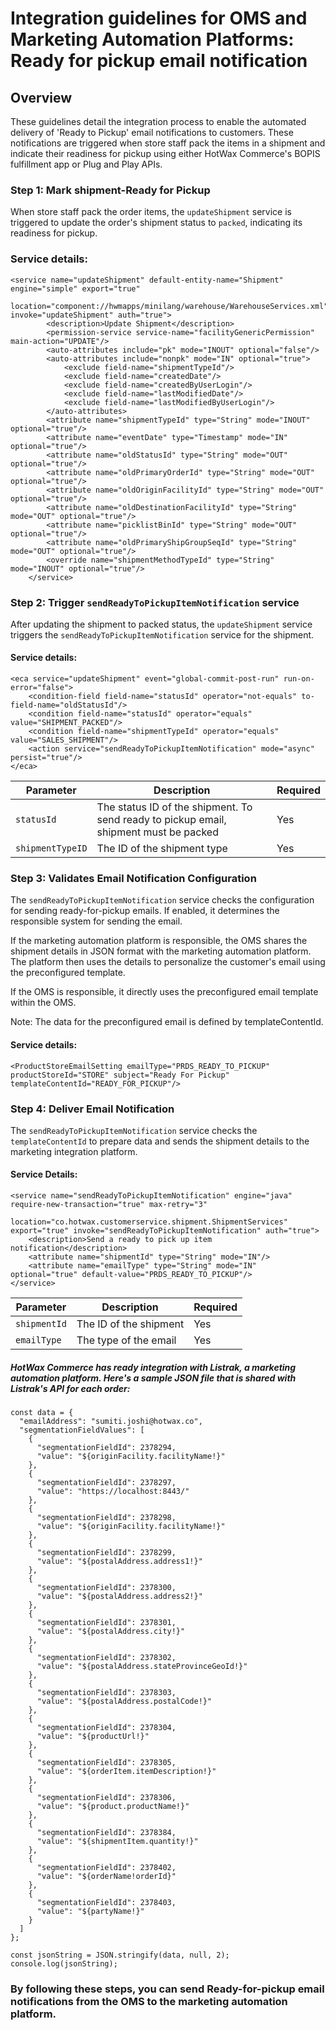 # Integration guidelines for OMS and Marketing Automation Platforms: Ready for pickup email notification

## Overview

These guidelines detail the integration process to enable the automated delivery of 'Ready to Pickup' email notifications to customers. These notifications are triggered when store staff pack the items in a shipment and indicate their readiness for pickup using either HotWax Commerce's BOPIS fulfillment app or Plug and Play APIs. 

### Step 1: Mark shipment-Ready for Pickup

When store staff pack the order items, the `updateShipment` service is triggered to update the order's shipment status to `packed`, indicating its readiness for pickup.

### Service details: 
```
<service name="updateShipment" default-entity-name="Shipment" engine="simple" export="true"
             location="component://hwmapps/minilang/warehouse/WarehouseServices.xml" invoke="updateShipment" auth="true">
        <description>Update Shipment</description>
        <permission-service service-name="facilityGenericPermission" main-action="UPDATE"/>
        <auto-attributes include="pk" mode="INOUT" optional="false"/>
        <auto-attributes include="nonpk" mode="IN" optional="true">
            <exclude field-name="shipmentTypeId"/>
            <exclude field-name="createdDate"/>
            <exclude field-name="createdByUserLogin"/>
            <exclude field-name="lastModifiedDate"/>
            <exclude field-name="lastModifiedByUserLogin"/>
        </auto-attributes>
        <attribute name="shipmentTypeId" type="String" mode="INOUT" optional="true"/>
        <attribute name="eventDate" type="Timestamp" mode="IN" optional="true"/>
        <attribute name="oldStatusId" type="String" mode="OUT" optional="true"/>
        <attribute name="oldPrimaryOrderId" type="String" mode="OUT" optional="true"/>
        <attribute name="oldOriginFacilityId" type="String" mode="OUT" optional="true"/>
        <attribute name="oldDestinationFacilityId" type="String" mode="OUT" optional="true"/>
        <attribute name="picklistBinId" type="String" mode="OUT" optional="true"/>
        <attribute name="oldPrimaryShipGroupSeqId" type="String" mode="OUT" optional="true"/>
        <override name="shipmentMethodTypeId" type="String" mode="INOUT" optional="true"/>
    </service>
```

### Step 2: Trigger `sendReadyToPickupItemNotification` service

After updating the shipment to packed status, the `updateShipment` service triggers the `sendReadyToPickupItemNotification` service for the shipment.

#### Service details:
```
<eca service="updateShipment" event="global-commit-post-run" run-on-error="false">
    <condition-field field-name="statusId" operator="not-equals" to-field-name="oldStatusId"/>
    <condition field-name="statusId" operator="equals" value="SHIPMENT_PACKED"/>
    <condition field-name="shipmentTypeId" operator="equals" value="SALES_SHIPMENT"/>
    <action service="sendReadyToPickupItemNotification" mode="async" persist="true"/>
</eca>
```

| Parameter | Description | Required |
|-----------|-------------|----------|
| `statusId` | The status ID of the shipment. To send ready to pickup email, shipment must be packed | Yes |
| `shipmentTypeID` | The ID of the shipment type | Yes |

### Step 3: Validates Email Notification Configuration

The `sendReadyToPickupItemNotification` service checks the configuration for sending ready-for-pickup emails. If enabled, it determines the responsible system for sending the email.

If the marketing automation platform is responsible, the OMS shares the shipment details in JSON format with the marketing automation platform. The platform then uses the details to personalize the customer's email using the preconfigured template.

If the OMS is responsible, it directly uses the preconfigured email template within the OMS.

Note: The data for the preconfigured email is defined by templateContentId.

#### Service details: 

```
<ProductStoreEmailSetting emailType="PRDS_READY_TO_PICKUP" productStoreId="STORE" subject="Ready For Pickup" templateContentId="READY_FOR_PICKUP"/>
```

### Step 4: Deliver Email Notification

The `sendReadyToPickupItemNotification` service checks the `templateContentId` to prepare data and sends the shipment details to the marketing integration platform.

#### Service Details:
```
<service name="sendReadyToPickupItemNotification" engine="java" require-new-transaction="true" max-retry="3"
         location="co.hotwax.customerservice.shipment.ShipmentServices" export="true" invoke="sendReadyToPickupItemNotification" auth="true">
    <description>Send a ready to pick up item notification</description>
    <attribute name="shipmentId" type="String" mode="IN"/>
    <attribute name="emailType" type="String" mode="IN" optional="true" default-value="PRDS_READY_TO_PICKUP"/>
</service>
```

| Parameter | Description | Required |
|-----------|-------------|----------|
| `shipmentId` | The ID of the shipment | Yes |
| `emailType` | The type of the email | Yes |


##### HotWax Commerce has ready integration with Listrak, a marketing automation platform. Here's a sample JSON file that is shared with Listrak's API for each order:
```
const data = {
  "emailAddress": "sumiti.joshi@hotwax.co",
  "segmentationFieldValues": [
    {
      "segmentationFieldId": 2378294,
      "value": "${originFacility.facilityName!}"
    },
    {
      "segmentationFieldId": 2378297,
      "value": "https://localhost:8443/"
    },
    {
      "segmentationFieldId": 2378298,
      "value": "${originFacility.facilityName!}"
    },
    {
      "segmentationFieldId": 2378299,
      "value": "${postalAddress.address1!}"
    },
    {
      "segmentationFieldId": 2378300,
      "value": "${postalAddress.address2!}"
    },
    {
      "segmentationFieldId": 2378301,
      "value": "${postalAddress.city!}"
    },
    {
      "segmentationFieldId": 2378302,
      "value": "${postalAddress.stateProvinceGeoId!}"
    },
    {
      "segmentationFieldId": 2378303,
      "value": "${postalAddress.postalCode!}"
    },
    {
      "segmentationFieldId": 2378304,
      "value": "${productUrl!}"
    },
    {
      "segmentationFieldId": 2378305,
      "value": "${orderItem.itemDescription!}"
    },
    {
      "segmentationFieldId": 2378306,
      "value": "${product.productName!}"
    },
    {
      "segmentationFieldId": 2378384,
      "value": "${shipmentItem.quantity!}"
    },
    {
      "segmentationFieldId": 2378402,
      "value": "${orderName!orderId}"
    },
    {
      "segmentationFieldId": 2378403,
      "value": "${partyName!}"
    }
  ]
};

const jsonString = JSON.stringify(data, null, 2);
console.log(jsonString);
```

### By following these steps, you can send Ready-for-pickup email notifications from the OMS to the marketing automation platform.
